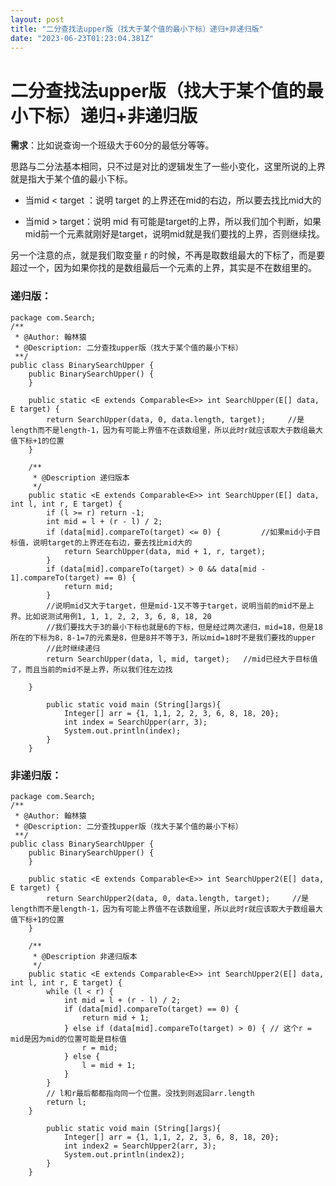 ```yaml
---
layout: post
title: "二分查找法upper版（找大于某个值的最小下标）递归+非递归版"
date: "2023-06-23T01:23:04.381Z"
---
```

二分查找法upper版（找大于某个值的最小下标）递归+非递归版
===============================

**需求**：比如说查询一个班级大于60分的最低分等等。

思路与二分法基本相同，只不过是对比的逻辑发生了一些小变化，这里所说的上界就是指大于某个值的最小下标。

*   当mid < target ：说明 target 的上界还在mid的右边，所以要去找比mid大的
    
*   当mid > target：说明 mid 有可能是target的上界，所以我们加个判断，如果mid前一个元素就刚好是target，说明mid就是我们要找的上界，否则继续找。
    

另一个注意的点，就是我们取变量 r 的时候，不再是取数组最大的下标了，而是要超过一个，因为如果你找的是数组最后一个元素的上界，其实是不在数组里的。

### 递归版：

    package com.Search;
    /**
     * @Author: 翰林猿
     * @Description: 二分查找upper版（找大于某个值的最小下标）
     **/
    public class BinarySearchUpper {
        public BinarySearchUpper() {
        }
    ​
        public static <E extends Comparable<E>> int SearchUpper(E[] data, E target) {
            return SearchUpper(data, 0, data.length, target);     //是length而不是length-1，因为有可能上界值不在该数组里，所以此时r就应该取大于数组最大值下标+1的位置
        }
    ​
        /**
         * @Description 递归版本
         */
        public static <E extends Comparable<E>> int SearchUpper(E[] data, int l, int r, E target) {
            if (l >= r) return -1;
            int mid = l + (r - l) / 2;
            if (data[mid].compareTo(target) <= 0) {         //如果mid小于目标值，说明target的上界还在右边，要去找比mid大的
                return SearchUpper(data, mid + 1, r, target);
            }
            if (data[mid].compareTo(target) > 0 && data[mid - 1].compareTo(target) == 0) {
                return mid;
            }
            //说明mid又大于target，但是mid-1又不等于target，说明当前的mid不是上界。比如说测试用例1, 1, 1, 2, 2, 3, 6, 8, 18, 20
            //我们要找大于3的最小下标也就是6的下标，但是经过两次递归，mid=18，但是18所在的下标为8，8-1=7的元素是8，但是8并不等于3，所以mid=18时不是我们要找的upper
            //此时继续递归
            return SearchUpper(data, l, mid, target);   //mid已经大于目标值了，而且当前的mid不是上界，所以我们往左边找
    ​
        }
    ​
            public static void main (String[]args){
                Integer[] arr = {1, 1,1, 2, 2, 3, 6, 8, 18, 20};
                int index = SearchUpper(arr, 3);
                System.out.println(index);
            }
        }

### 非递归版：

    package com.Search;
    /**
     * @Author: 翰林猿
     * @Description: 二分查找upper版（找大于某个值的最小下标）
     **/
    public class BinarySearchUpper {
        public BinarySearchUpper() {
        }
    ​
        public static <E extends Comparable<E>> int SearchUpper2(E[] data, E target) {
            return SearchUpper2(data, 0, data.length, target);     //是length而不是length-1，因为有可能上界值不在该数组里，所以此时r就应该取大于数组最大值下标+1的位置
        }
        
        /**
         * @Description 非递归版本
         */
        public static <E extends Comparable<E>> int SearchUpper2(E[] data, int l, int r, E target) {
            while (l < r) {
                int mid = l + (r - l) / 2;
                if (data[mid].compareTo(target) == 0) {
                    return mid + 1;
                } else if (data[mid].compareTo(target) > 0) { // 这个r = mid是因为mid的位置可能是目标值
                    r = mid;
                } else {
                    l = mid + 1;
                }
            }
            // l和r最后都都指向同一个位置。没找到则返回arr.length
            return l;
        }
    ​
            public static void main (String[]args){
                Integer[] arr = {1, 1,1, 2, 2, 3, 6, 8, 18, 20};
                int index2 = SearchUpper2(arr, 3);
                System.out.println(index2);
            }
        }